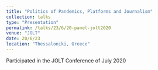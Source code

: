 ```yaml
---
title: "Politics of Pandemics, Platforms and Journalism"
collection: talks
type: "Presentation"
permalink: /talks/23/6/20-panel-jolt2020
venue: "JOLT"
date: 20/6/23
location: "Thessaloniki, Greece"
---
```


Participated in the JOLT Conference of July 2020
